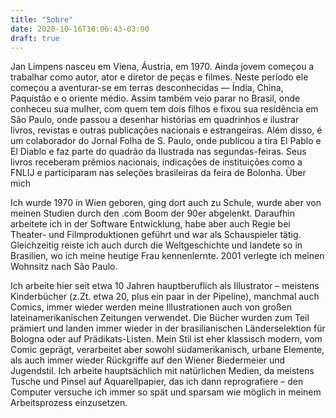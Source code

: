 ```yaml
---
title: "Sobre"
date: 2020-10-16T10:06:43-03:00
draft: true
---
```


Jan Limpens nasceu em Viena, Áustria, em 1970. Ainda jovem começou a trabalhar como autor, ator e diretor de peças e filmes. Neste período ele começou a aventurar-se em terras desconhecidas — Índia, China, Paquistão e o oriente médio. Assim também veio parar no Brasil, onde conheceu sua mulher, com quem tem dois filhos e fixou sua residência em São Paulo, onde passou a desenhar histórias em quadrinhos e ilustrar livros, revistas e outras publicações nacionais e estrangeiras. Além disso, é um colaborador do Jornal Folha de S. Paulo, onde publicou a tira El Pablo e El Diablo e faz parte do quadrão da Ilustrada nas segundas-feiras. Seus livros receberam prêmios nacionais, indicações de instituições como a FNLIJ e participaram nas seleções brasileiras da feira de Bolonha.
Über mich

Ich wurde 1970 in Wien geboren, ging dort auch zu Schule, wurde aber von meinen Studien durch den .com Boom der 90er abgelenkt. Daraufhin arbeitete ich in der Software Entwicklung, habe aber auch Regie bei Theater- und Filmproduktionen geführt und war als Schauspieler tätig. Gleichzeitig reiste ich auch durch die Weltgeschichte und landete so in Brasilien, wo ich meine heutige Frau kennenlernte. 2001 verlegte ich meinen Wohnsitz nach São Paulo.

Ich arbeite hier seit etwa 10 Jahren hauptberuflich als Illustrator – meistens Kinderbücher (z.Zt. etwa 20, plus ein paar in der Pipeline), manchmal auch Comics, immer wieder werden meine Illustrationen auch von großen lateinamerikanischen Zeitungen verwendet. Die Bücher wurden zum Teil prämiert und landen immer wieder in der brasilianischen Länderselektion für Bologna oder auf Prädikats-Listen.
Mein Stil ist eher klassisch modern, vom Comic geprägt, verarbeitet aber sowohl südamerikanisch, urbane Elemente, als auch immer wieder Rückgriffe auf den Wiener Biedermeier und Jugendstil. Ich arbeite hauptsächlich mit natürlichen Medien, da meistens Tusche und Pinsel auf Aquarellpapier, das ich dann reprografiere – den Computer versuche ich immer so spät und sparsam wie möglich in meinem Arbeitsprozess einzusetzen.
